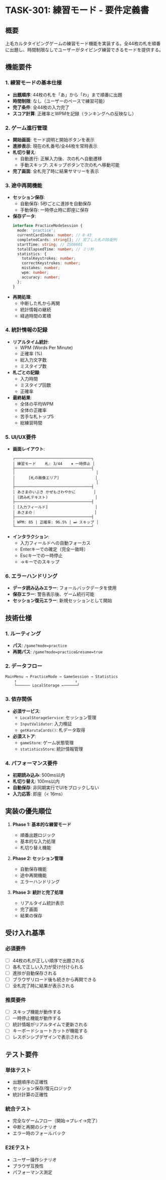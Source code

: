 # TASK-301: 練習モード - 要件定義書

## 概要
上毛カルタタイピングゲームの練習モード機能を実装する。全44枚の札を順番に出題し、時間制限なしでユーザーがタイピング練習できるモードを提供する。

## 機能要件

### 1. 練習モードの基本仕様
- **出題順序**: 44枚の札を「あ」から「わ」まで順番に出題
- **時間制限**: なし（ユーザーのペースで練習可能）
- **完了条件**: 全44枚の入力完了
- **スコア計算**: 正確率とWPMを記録（ランキングへの反映なし）

### 2. ゲーム進行管理
- **開始画面**: モード説明と開始ボタンを表示
- **進捗表示**: 現在の札番号/全44枚を常時表示
- **札切り替え**: 
  - 自動進行: 正解入力後、次の札へ自動遷移
  - 手動スキップ: スキップボタンで次の札へ移動可能
- **完了画面**: 全札完了時に結果サマリーを表示

### 3. 途中再開機能
- **セッション保存**: 
  - 自動保存: 5秒ごとに進捗を自動保存
  - 手動保存: 一時停止時に即座に保存
- **保存データ**:
  ```typescript
  interface PracticeModeSession {
    mode: 'practice';
    currentCardIndex: number; // 0-43
    completedCards: string[]; // 完了した札のID配列
    startTime: string; // ISO8601
    totalElapsedTime: number; // ミリ秒
    statistics: {
      totalKeystrokes: number;
      correctKeystrokes: number;
      mistakes: number;
      wpm: number;
      accuracy: number;
    };
  }
  ```
- **再開処理**:
  - 中断した札から再開
  - 統計情報の継続
  - 経過時間の累積

### 4. 統計情報の記録
- **リアルタイム統計**:
  - WPM (Words Per Minute)
  - 正確率 (%)
  - 総入力文字数
  - ミスタイプ数
- **札ごとの記録**:
  - 入力時間
  - ミスタイプ回数
  - 正確率
- **最終結果**:
  - 全体の平均WPM
  - 全体の正確率
  - 苦手な札トップ5
  - 総練習時間

### 5. UI/UX要件
- **画面レイアウト**:
  ```
  ┌──────────────────────────────────┐
  │ 練習モード    札: 3/44    ⏸ 一時停止 │
  ├──────────────────────────────────┤
  │                                    │
  │      [札の画像エリア]                │
  │                                    │
  ├──────────────────────────────────┤
  │ あさまのいぶき かぜもさわやかに        │
  │ (読み札テキスト)                     │
  ├──────────────────────────────────┤
  │ [入力フィールド]                     │
  │ あさまの｜                          │
  ├──────────────────────────────────┤
  │ WPM: 85 | 正確率: 96.5% | ⏭ スキップ │
  └──────────────────────────────────┘
  ```
- **インタラクション**:
  - 入力フィールドへの自動フォーカス
  - Enterキーでの確定（完全一致時）
  - Escキーでの一時停止
  - →キーでのスキップ

### 6. エラーハンドリング
- **データ読み込みエラー**: フォールバックデータを使用
- **保存エラー**: 警告表示後、ゲーム続行可能
- **セッション復元エラー**: 新規セッションとして開始

## 技術仕様

### 1. ルーティング
- **パス**: `/game?mode=practice`
- **再開パス**: `/game?mode=practice&resume=true`

### 2. データフロー
```
MainMenu → PracticeMode → GameSession → Statistics
    ↑                          ↓
    └────── LocalStorage ←──────┘
```

### 3. 依存関係
- **必須サービス**:
  - `LocalStorageService`: セッション管理
  - `InputValidator`: 入力検証
  - `getKarutaCards()`: 札データ取得
- **必須ストア**:
  - `gameStore`: ゲーム状態管理
  - `statisticsStore`: 統計情報管理

### 4. パフォーマンス要件
- **初期読み込み**: 500ms以内
- **札切り替え**: 100ms以内
- **自動保存**: 非同期実行でUIをブロックしない
- **入力応答**: 即座（< 16ms）

## 実装の優先順位

1. **Phase 1: 基本的な練習モード**
   - 順番出題ロジック
   - 基本的な入力処理
   - 札切り替え機能

2. **Phase 2: セッション管理**
   - 自動保存機能
   - 途中再開機能
   - エラーハンドリング

3. **Phase 3: 統計と完了処理**
   - リアルタイム統計表示
   - 完了画面
   - 結果の保存

## 受け入れ基準

### 必須要件
- [ ] 44枚の札が正しい順序で出題される
- [ ] 各札で正しい入力が受け付けられる
- [ ] 進捗が自動保存される
- [ ] ブラウザリロード後も続きから再開できる
- [ ] 全札完了時に結果が表示される

### 推奨要件
- [ ] スキップ機能が動作する
- [ ] 一時停止機能が動作する
- [ ] 統計情報がリアルタイムで更新される
- [ ] キーボードショートカットが機能する
- [ ] レスポンシブデザインで表示される

## テスト要件

### 単体テスト
- 出題順序の正確性
- セッション保存/復元ロジック
- 統計計算の正確性

### 統合テスト
- 完全なゲームフロー（開始→プレイ→完了）
- 中断と再開のシナリオ
- エラー時のフォールバック

### E2Eテスト
- ユーザー操作シナリオ
- ブラウザ互換性
- パフォーマンス測定